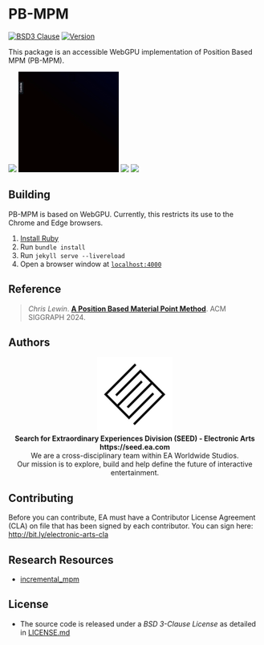 
# PB-MPM
[![BSD3 Clause](https://img.shields.io/badge/license-BSD3_Clause-blue.svg)](LICENSE.md)
[![Version](https://img.shields.io/badge/version-1.0.0-green.svg)](VERSION.md)

This package is an accessible WebGPU implementation of Position Based MPM (PB-MPM).

 <img src="data/blockCrusher.gif"> <img src="data/coiling.gif"> <img src="data/colliders.gif"> <img src="data/splashing.gif">




## Building

PB-MPM is based on WebGPU. Currently, this restricts its use to the Chrome and Edge browsers.

1. [Install Ruby](https://www.ruby-lang.org/en/documentation/installation/)
2. Run `bundle install`
3. Run `jekyll serve --livereload`
4. Open a browser window at [`localhost:4000`](http://localhost:4000)

## Reference

> *Chris Lewin*. **[A Position Based Material Point Method](https://seed.ea.com)**. ACM SIGGRAPH 2024.

## Authors

<p align="center"><a href="https://seed.ea.com"><img src="data/SEED.jpg" width="150px"></a><br>
<b>Search for Extraordinary Experiences Division (SEED) - Electronic Arts <br> https://seed.ea.com</b><br>
We are a cross-disciplinary team within EA Worldwide Studios.<br>
Our mission is to explore, build and help define the future of interactive entertainment.</p>

## Contributing

Before you can contribute, EA must have a Contributor License Agreement (CLA) on file that has been signed by each contributor.
You can sign here: http://bit.ly/electronic-arts-cla

## Research Resources
- [incremental_mpm](https://github.com/nialltl/incremental_mpm)

## License
- The source code is released under a *BSD 3-Clause License* as detailed in [LICENSE.md](LICENSE.md)
